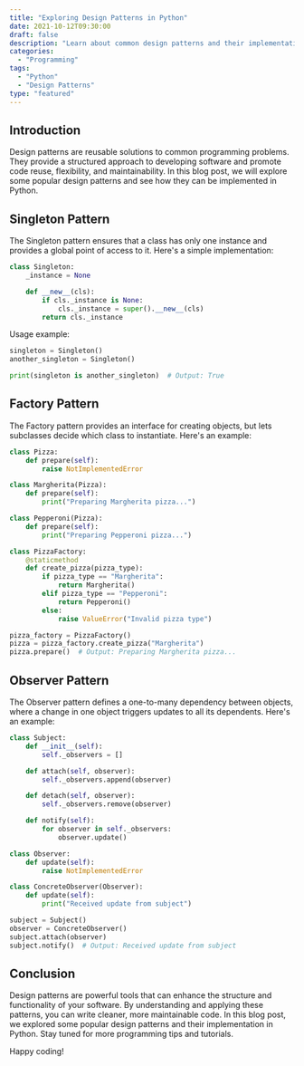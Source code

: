 ```yaml
--- 
title: "Exploring Design Patterns in Python"
date: 2021-10-12T09:30:00
draft: false
description: "Learn about common design patterns and their implementation in Python."
categories: 
  - "Programming"
tags: 
  - "Python"
  - "Design Patterns"
type: "featured"
---
```


## Introduction

Design patterns are reusable solutions to common programming problems. They provide a structured approach to developing software and promote code reuse, flexibility, and maintainability. In this blog post, we will explore some popular design patterns and see how they can be implemented in Python.

## Singleton Pattern

The Singleton pattern ensures that a class has only one instance and provides a global point of access to it. Here's a simple implementation:

```python
class Singleton:
    _instance = None

    def __new__(cls):
        if cls._instance is None:
            cls._instance = super().__new__(cls)
        return cls._instance
```

Usage example:

```python
singleton = Singleton()
another_singleton = Singleton()

print(singleton is another_singleton)  # Output: True
```

## Factory Pattern

The Factory pattern provides an interface for creating objects, but lets subclasses decide which class to instantiate. Here's an example:

```python
class Pizza:
    def prepare(self):
        raise NotImplementedError

class Margherita(Pizza):
    def prepare(self):
        print("Preparing Margherita pizza...")

class Pepperoni(Pizza):
    def prepare(self):
        print("Preparing Pepperoni pizza...")

class PizzaFactory:
    @staticmethod
    def create_pizza(pizza_type):
        if pizza_type == "Margherita":
            return Margherita()
        elif pizza_type == "Pepperoni":
            return Pepperoni()
        else:
            raise ValueError("Invalid pizza type")

pizza_factory = PizzaFactory()
pizza = pizza_factory.create_pizza("Margherita")
pizza.prepare()  # Output: Preparing Margherita pizza...
```

## Observer Pattern

The Observer pattern defines a one-to-many dependency between objects, where a change in one object triggers updates to all its dependents. Here's an example:

```python
class Subject:
    def __init__(self):
        self._observers = []

    def attach(self, observer):
        self._observers.append(observer)

    def detach(self, observer):
        self._observers.remove(observer)

    def notify(self):
        for observer in self._observers:
            observer.update()

class Observer:
    def update(self):
        raise NotImplementedError

class ConcreteObserver(Observer):
    def update(self):
        print("Received update from subject")

subject = Subject()
observer = ConcreteObserver()
subject.attach(observer)
subject.notify()  # Output: Received update from subject
```

## Conclusion

Design patterns are powerful tools that can enhance the structure and functionality of your software. By understanding and applying these patterns, you can write cleaner, more maintainable code. In this blog post, we explored some popular design patterns and their implementation in Python. Stay tuned for more programming tips and tutorials.

Happy coding!
